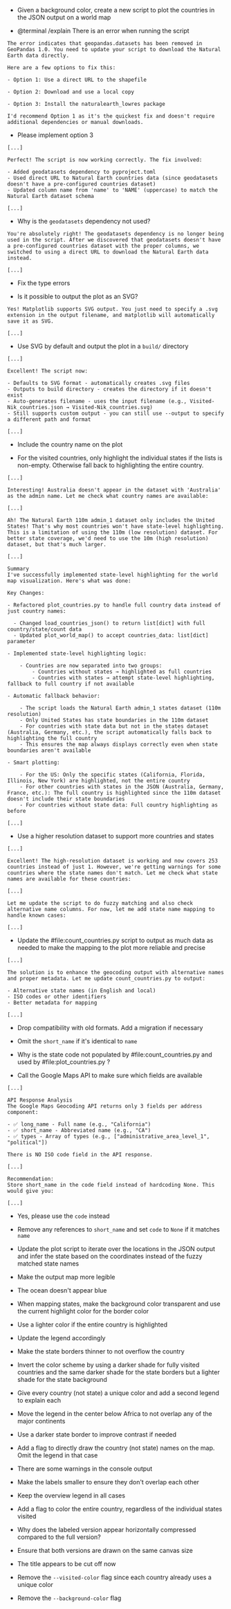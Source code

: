- Given a background color, create a new script to plot the countries in the JSON output on a world map

- @terminal /explain There is an error when running the script

```
The error indicates that geopandas.datasets has been removed in GeoPandas 1.0. You need to update your script to download the Natural Earth data directly.

Here are a few options to fix this:

- Option 1: Use a direct URL to the shapefile

- Option 2: Download and use a local copy

- Option 3: Install the naturalearth_lowres package

I'd recommend Option 1 as it's the quickest fix and doesn't require additional dependencies or manual downloads.
```

- Please implement option 3

```
[...]

Perfect! The script is now working correctly. The fix involved:

- Added geodatasets dependency to pyproject.toml
- Used direct URL to Natural Earth countries data (since geodatasets doesn't have a pre-configured countries dataset)
- Updated column name from 'name' to 'NAME' (uppercase) to match the Natural Earth dataset schema

[...]
```

- Why is the `geodatasets` dependency not used?

```
You're absolutely right! The geodatasets dependency is no longer being used in the script. After we discovered that geodatasets doesn't have a pre-configured countries dataset with the proper columns, we switched to using a direct URL to download the Natural Earth data instead.

[...]
```

- Fix the type errors

- Is it possible to output the plot as an SVG?

```
Yes! Matplotlib supports SVG output. You just need to specify a .svg extension in the output filename, and matplotlib will automatically save it as SVG.

[...]
```

- Use SVG by default and output the plot in a `build/` directory

```
[...]

Excellent! The script now:

- Defaults to SVG format - automatically creates .svg files
- Outputs to build directory - creates the directory if it doesn't exist
- Auto-generates filename - uses the input filename (e.g., Visited-Nik_countries.json → Visited-Nik_countries.svg)
- Still supports custom output - you can still use --output to specify a different path and format

[...]
```

- Include the country name on the plot

- For the visited countries, only highlight the individual states if the lists is non-empty. Otherwise fall back to highlighting the entire country.

```
[...]

Interesting! Australia doesn't appear in the dataset with 'Australia' as the admin name. Let me check what country names are available:

[...]

Ah! The Natural Earth 110m admin_1 dataset only includes the United States! That's why most countries won't have state-level highlighting. This is a limitation of using the 110m (low resolution) dataset. For better state coverage, we'd need to use the 10m (high resolution) dataset, but that's much larger.

[...]

Summary
I've successfully implemented state-level highlighting for the world map visualization. Here's what was done:

Key Changes:

- Refactored plot_countries.py to handle full country data instead of just country names:

  - Changed load_countries_json() to return list[dict] with full country/state/count data
  - Updated plot_world_map() to accept countries_data: list[dict] parameter

- Implemented state-level highlighting logic:

    - Countries are now separated into two groups:
        - Countries without states → highlighted as full countries
        - Countries with states → attempt state-level highlighting, fallback to full country if not available

- Automatic fallback behavior:

    - The script loads the Natural Earth admin_1 states dataset (110m resolution)
    - Only United States has state boundaries in the 110m dataset
    - For countries with state data but not in the states dataset (Australia, Germany, etc.), the script automatically falls back to highlighting the full country
    - This ensures the map always displays correctly even when state boundaries aren't available

- Smart plotting:

    - For the US: Only the specific states (California, Florida, Illinois, New York) are highlighted, not the entire country
    - For other countries with states in the JSON (Australia, Germany, France, etc.): The full country is highlighted since the 110m dataset doesn't include their state boundaries
    - For countries without state data: Full country highlighting as before

[...]
```

- Use a higher resolution dataset to support more countries and states

```
[...]

Excellent! The high-resolution dataset is working and now covers 253 countries instead of just 1. However, we're getting warnings for some countries where the state names don't match. Let me check what state names are available for these countries:

[...]

Let me update the script to do fuzzy matching and also check alternative name columns. For now, let me add state name mapping to handle known cases:

[...]
```

- Update the #file:count_countries.py script to output as much data as needed to make the mapping to the plot more reliable and precise

```
[...]

The solution is to enhance the geocoding output with alternative names and proper metadata. Let me update count_countries.py to output:

- Alternative state names (in English and local)
- ISO codes or other identifiers
- Better metadata for mapping

[...]
```

- Drop compatibility with old formats. Add a migration if necessary

- Omit the `short_name` if it's identical to `name`

- Why is the state code not populated by #file:count_countries.py  and used by #file:plot_countries.py ?

- Call the Google Maps API to make sure which fields are available

```
[...]

API Response Analysis
The Google Maps Geocoding API returns only 3 fields per address component:

- ✅ long_name - Full name (e.g., "California")
- ✅ short_name - Abbreviated name (e.g., "CA")
- ✅ types - Array of types (e.g., ["administrative_area_level_1", "political"])

There is NO ISO code field in the API response.

[...]

Recommendation:
Store short_name in the code field instead of hardcoding None. This would give you:

[...]
```

- Yes, please use the `code` instead

- Remove any references to `short_name` and set `code` to `None` if it matches `name`

- Update the plot script to iterate over the locations in the JSON output and infer the state based on the coordinates instead of the fuzzy matched state names

- Make the output map more legible

- The ocean doesn't appear blue

- When mapping states, make the background color transparent and use the current highlight color for the border color

- Use a lighter color if the entire country is highlighted

- Update the legend accordingly

- Make the state borders thinner to not overflow the country

- Invert the color scheme by using a darker shade for fully visited countries and the same darker shade for the state borders but a lighter shade for the state background

- Give every country (not state) a unique color and add a second legend to explain each

- Move the legend in the center below Africa to not overlap any of the major continents

- Use a darker state border to improve contrast if needed

- Add a flag to directly draw the country (not state) names on the map. Omit the legend in that case

- There are some warnings in the console output

- Make the labels smaller to ensure they don't overlap each other

- Keep the overview legend in all cases

- Add a flag to color the entire country, regardless of the individual states visited

- Why does the labeled version appear horizontally compressed compared to the full version?

- Ensure that both versions are drawn on the same canvas size

- The title appears to be cut off now

- Remove the `--visited-color` flag since each country already uses a unique color

- Remove the `--background-color` flag
